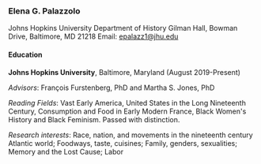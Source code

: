### Elena G. Palazzolo

Johns Hopkins University
Department of History
Gilman Hall, Bowman Drive, Baltimore, MD 21218
Email: [epalazz1@jhu.edu](epalazz1@jhu.edu)


#### Education

**Johns Hopkins University**, Baltimore, Maryland (August 2019-Present)

*Advisors*: François Furstenberg, PhD and Martha S. Jones, PhD

*Reading Fields*: Vast Early America, United States in the Long Nineteenth Century, Consumption and Food in Early Modern France, Black Women's History and Black Feminism. Passed with distinction.

*Research interests*: Race, nation, and movements in the nineteenth century Atlantic world; Foodways, taste, cuisines; Family, genders, sexualities; Memory and the Lost Cause; Labor


